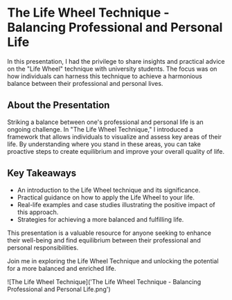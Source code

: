 # The Life Wheel Technique - Balancing Professional and Personal Life

In this presentation, I had the privilege to share insights and practical advice on the "Life Wheel" technique with university students. The focus was on how individuals can harness this technique to achieve a harmonious balance between their professional and personal lives.

## About the Presentation
Striking a balance between one's professional and personal life is an ongoing challenge. In "The Life Wheel Technique," I introduced a framework that allows individuals to visualize and assess key areas of their life. By understanding where you stand in these areas, you can take proactive steps to create equilibrium and improve your overall quality of life.

## Key Takeaways
- An introduction to the Life Wheel technique and its significance.
- Practical guidance on how to apply the Life Wheel to your life.
- Real-life examples and case studies illustrating the positive impact of this approach.
- Strategies for achieving a more balanced and fulfilling life.

This presentation is a valuable resource for anyone seeking to enhance their well-being and find equilibrium between their professional and personal responsibilities.

Join me in exploring the Life Wheel Technique and unlocking the potential for a more balanced and enriched life.

![The Life Wheel Technique]('The Life Wheel Technique - Balancing Professional and Personal Life.png')